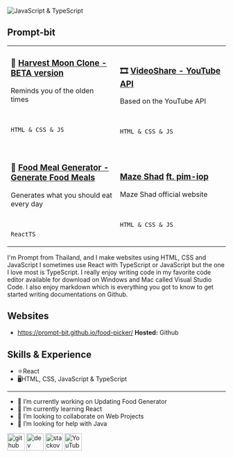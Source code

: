 ![JavaScript & TypeScript](https://yt3.googleusercontent.com/7nXINKEaZh9mvXE2uf_UsRVQIHf-_Ejw4Q0hnFxy2xVaV2huNnyg_8agw5MG_4_q8F--BCm1=w2276-fcrop64=1,00005a57ffffa5a8-k-c0xffffffff-no-nd-rj)

## Prompt-bit

<table>
  <tr>
    <td width="50%">
      <h3>🌱 <a href="https://github.com/Prompt-bit/harvest-moon">Harvest Moon Clone - BETA version</a> </h3>
      <p>Reminds you of the olden times</p> &nbsp;&nbsp;&nbsp;&nbsp;&nbsp;&nbsp;
      <p><code>HTML & CSS & JS</code></p>&nbsp;&nbsp;&nbsp;&nbsp;&nbsp;&nbsp;&nbsp;
    </td>
    <td width="50%">
      <h3>🎞️ <a href="https://github.com/Prompt-bit/videoshare">VideoShare - YouTube API</a></h3>
      <p>Based on the YouTube API</p>&nbsp;&nbsp;&nbsp;&nbsp;&nbsp;&nbsp;
      <p><code>HTML & CSS & JS</code></p>
    </td>
  </tr>
  <tr>
    <td width="50%">
      <h3>🍉 <a href="https://prompt-bit.github.io/food-picker">Food Meal Generator - Generate Food Meals</a></h3>
      <p>Generates what you should eat every day</p>&nbsp;&nbsp;&nbsp;&nbsp;&nbsp;&nbsp;
      <p><code>ReactTS</code></p>
    </td>
    <td width="50%">
      <h3> <a href="https://github.com/Prompt-bit/maze-shad">Maze Shad</a> <a href="https://github.com/pim-iop">ft. pim-iop</a></h3>
      <p>Maze Shad official website</p>&nbsp;&nbsp;&nbsp;&nbsp;&nbsp;&nbsp;
      <p><code>HTML & CSS & JS</code></p>
    </td>
  </tr>
</table>

I'm Prompt from Thailand, and I make websites using HTML, CSS and JavaScript I sometimes use React with TypeScript or JavaScript but the one I love most is TypeScript. I really enjoy writing code in my favorite code editor available for download on Windows and Mac called Visual Studio Code. I also enjoy markdown which is everything you got to know to get started writing documentations on Github.



## Websites
* https://prompt-bit.github.io/food-picker/ **Hosted:** Github

## Skills & Experience
* ⚛️React
* 🖥️HTML, CSS, JavaScript & TypeScript
---
- 🔭 I’m currently working on Updating Food Generator 
- 🌱 I’m currently learning React 
- 👯 I’m looking to collaborate on Web Projects 
- 🤔 I’m looking for help with Java 


[<img src='https://cdn.jsdelivr.net/npm/simple-icons@3.0.1/icons/github.svg' alt='github' height='40'>](https://github.com/Prompt-bit)  [<img src='https://cdn.jsdelivr.net/npm/simple-icons@3.0.1/icons/dev-dot-to.svg' alt='dev' height='40'>](https://dev.to/ppprompt)  [<img src='https://cdn.jsdelivr.net/npm/simple-icons@3.0.1/icons/stackoverflow.svg' alt='stackoverflow' height='40'>](https://stackoverflow.com/users/28432190)  [<img src='https://cdn.jsdelivr.net/npm/simple-icons@3.0.1/icons/youtube.svg' alt='YouTube' height='40'>](https://www.youtube.com/channel/UCxlmYCY3eH-8FjLt0olr-Og)  
